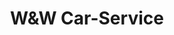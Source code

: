 ---
title: "W&W Car-Service"
url: /freiberg/wundw-car-service-haldenstrasse/
shop: Autowerkstatt
---